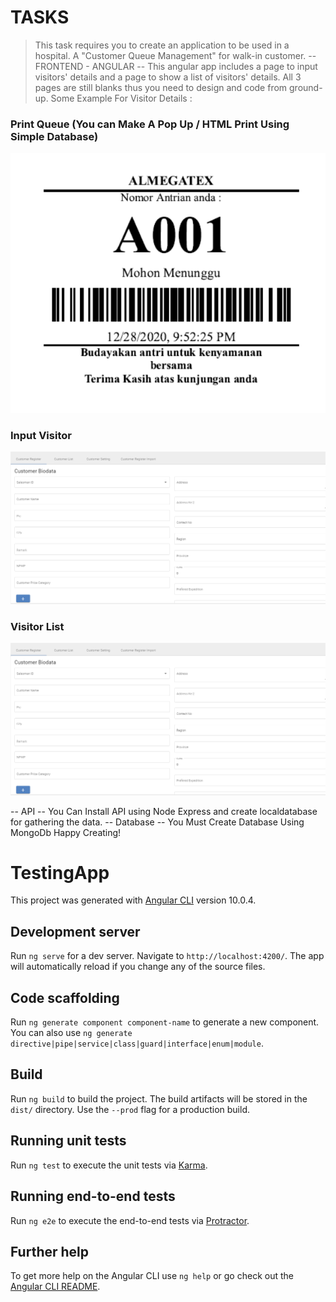 # TASKS

> This task requires you to create an application to be used in a hospital. 
> A "Customer Queue Management" for walk-in customer. 
> -- FRONTEND - ANGULAR -- This angular app includes a page to input visitors' details and a page to show a list of visitors' details. 
> All 3 pages are still blanks thus you need to design and code from ground-up.
> Some Example For Visitor Details :

### Print Queue (You can Make A Pop Up / HTML Print Using Simple Database) 

![Print Queue (You can Make A Pop Up / HTML Print Using Simple Database) ](src/assets/img/barcodelist.PNG)

### Input Visitor

![Input Visitor](src/assets/img/inputdata.PNG)

### Visitor List

![Visitor List](src/assets/img/inputdata.PNG)

-- API --
You Can Install API using Node Express and create localdatabase for gathering the data.
-- Database --
You Must Create Database Using MongoDb
Happy Creating! 

# TestingApp

This project was generated with [Angular CLI](https://github.com/angular/angular-cli) version 10.0.4.

## Development server

Run `ng serve` for a dev server. Navigate to `http://localhost:4200/`. The app will automatically reload if you change any of the source files.

## Code scaffolding

Run `ng generate component component-name` to generate a new component. You can also use `ng generate directive|pipe|service|class|guard|interface|enum|module`.

## Build

Run `ng build` to build the project. The build artifacts will be stored in the `dist/` directory. Use the `--prod` flag for a production build.

## Running unit tests

Run `ng test` to execute the unit tests via [Karma](https://karma-runner.github.io).

## Running end-to-end tests

Run `ng e2e` to execute the end-to-end tests via [Protractor](http://www.protractortest.org/).

## Further help

To get more help on the Angular CLI use `ng help` or go check out the [Angular CLI README](https://github.com/angular/angular-cli/blob/master/README.md).
